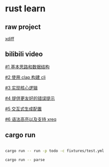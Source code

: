 # rust learn

## raw project

[xdiff](https://github.com/Tubitv/xdiff)

## bilibili video

[#1 基本思路和数据结构](https://www.bilibili.com/video/BV1dG4y167M9)

[#2 使用 clap 构建 cli](https://www.bilibili.com/video/BV1kB4y1g7yT)

[#3 实现核心逻辑](https://www.bilibili.com/video/BV1ra41137Ar)

[#4 提供更友好的错误提示](https://www.bilibili.com/video/BV1iY4y1M7bj)

[#5 交互式生成配置](https://www.bilibili.com/video/BV18K411f7T9)

[#6 语法高亮以及支持 xreq](https://www.bilibili.com/video/BV1Zd4y1u7oG)

## cargo run

``` bash

cargo run -- run -p todo -c fixtures/test.yml

cargo run -- parse
```
